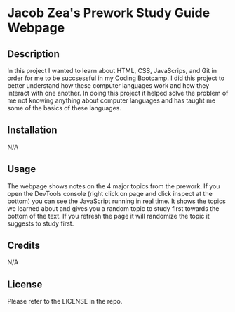 # Jacob Zea's Prework Study Guide Webpage

## Description

In this project I wanted to learn about HTML, CSS, JavaScrips, and Git in order for me to be succsessful in my Coding Bootcamp. I did this project to better understand how these computer languages work and how they interact with one another. In doing this project it helped solve the problem of me not knowing anything about computer languages and has taught me some of the basics of these languages. 

## Installation

N/A

## Usage

The webpage shows notes on the 4 major topics from the prework. If you open the DevTools console (right click on page and click inspect at the bottom) you can see the JavaScript running in real time. It shows the topics we learned about and gives you a random topic to study first towards the bottom of the text. If you refresh the page it will randomize the topic it suggests to study first. 



## Credits

N/A

## License

Please refer to the LICENSE in the repo.
